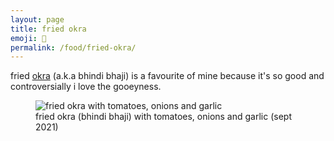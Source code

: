 ```yaml
---
layout: page
title: fried okra
emoji: 🥗
permalink: /food/fried-okra/
---
```

fried [okra](https://en.wikipedia.org/wiki/Okra) (a.k.a bhindi bhaji) is a favourite of mine because it's so good and controversially i love the gooeyness.

<figure markdown="0">
    <img src="{% link /assets/images/bhindi_bhaji.jpg %}" alt="fried okra with tomatoes, onions and garlic">
    <figcaption>fried okra (bhindi bhaji) with tomatoes, onions and garlic (sept 2021)</figcaption>
</figure>